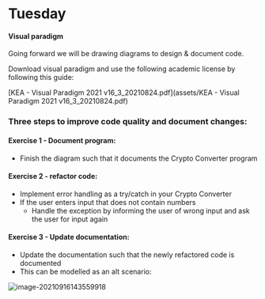 # Tuesday

#### Visual paradigm

Going forward we will be drawing diagrams to design & document code. 

Download visual paradigm and use the following academic license by following this guide:

[KEA - Visual Paradigm 2021 v16_3_20210824.pdf](assets/KEA - Visual Paradigm 2021 v16_3_20210824.pdf) 

### Three steps to improve code quality and document changes:

#### Exercise 1 - Document program:

- Finish the diagram such that it documents the Crypto Converter program

#### Exercise 2 - refactor code:

- Implement error handling as a try/catch in your Crypto Converter
- If the user enters input that does not contain numbers
  - Handle the exception by informing the user of wrong input and ask the user for input again

#### Exercise 3 - Update documentation:

- Update the documentation such that the newly refactored code is documented
- This can be modelled as an alt scenario:

![image-20210916143559918](2-tuesday.assets/image-20210916143559918.png)

